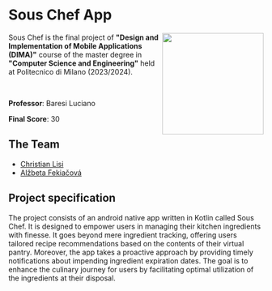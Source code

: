 # Sous Chef App
<img src="https://github.com/Belfagor99/Sous-Chef/assets/9574238/c6433aed-84ab-4836-8daa-17e3c4db7b7f" width=200px height=200px align="right" />

Sous Chef is the final project of **"Design and Implementation of Mobile Applications (DIMA)"** course of the master degree in **"Computer Science and Engineering"** held at Politecnico di Milano (2023/2024).

<BR>

**Professor**: Baresi Luciano

**Final Score**: 30

## The Team
* [Christian Lisi](https://github.com/Belfagor99)
* [Alžbeta Fekiačová ](https://github.com/AlzbetaFekiacova)

## Project specification
The project consists of an android native app written in Kotlin called Sous Chef. It is designed
to empower users in managing their kitchen ingredients with finesse. It goes beyond mere
ingredient tracking, offering users tailored recipe recommendations based on the contents of
their virtual pantry. Moreover, the app takes a proactive approach by providing timely notifications about impending ingredient expiration dates. The goal is to enhance
the culinary journey for users by facilitating optimal utilization of the ingredients at their disposal.
